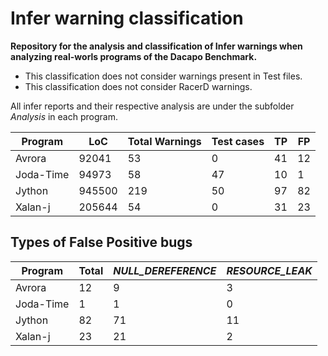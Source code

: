 # Infer warning classification

**Repository for the analysis and classification of Infer warnings when analyzing real-worls programs of the Dacapo Benchmark.**

* This classification does not consider warnings present in Test files. 
* This classification does not consider RacerD warnings.

All infer reports and their respective analysis are under the subfolder *Analysis* in each program.

Program | LoC | Total Warnings | Test cases | TP | FP
------------ | ------------- | -------- |----| ---- | ----|
Avrora | 92041 | 53 | 0| 41 | 12
Joda-Time | 94973 | 58 | 47 | 10 | 1
Jython | 945500 | 219 | 50 | 97 | 82
Xalan-j| 205644 | 54 | 0 | 31 | 23

## Types of False Positive bugs

Program | Total | *NULL_DEREFERENCE* | *RESOURCE_LEAK* | 
------------ | ------------- | -------- | ---- |
Avrora | 12 | 9 | 3 |
Joda-Time | 1 | 1 | 0 |
Jython | 82 | 71 | 11 |
Xalan-j| 23 | 21 | 2| 
